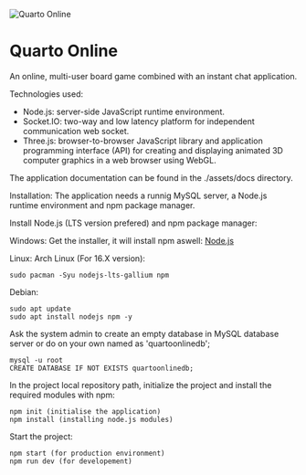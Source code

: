 
![Quarto Online](/assets/public/media/QUARTO-LOGO.svg)

# Quarto Online

An online, multi-user board game combined with an instant chat application.<br/>

Technologies used:<br/>

* Node.js: server-side JavaScript runtime environment.<br/>
* Socket.IO: two-way and low latency platform for independent communication web socket.<br/>
* Three.js: browser-to-browser JavaScript library and application programming interface (API) for creating and displaying animated 3D computer graphics in a web browser using WebGL.<br/>

The application documentation can be found in the ./assets/docs directory.

Installation:
The application needs a runnig MySQL server, a Node.js runtime environment and npm package manager.

Install Node.js (LTS version prefered) and npm package manager:

Windows:
Get the installer, it will install npm aswell: [Node.js](https://nodejs.org/en/)

Linux:
Arch Linux (For 16.X version):
```
sudo pacman -Syu nodejs-lts-gallium npm
```
Debian:
```
sudo apt update
sudo apt install nodejs npm -y
```

Ask the system admin to create an empty database in MySQL database server or do on your own named as 'quartoonlinedb';
```
mysql -u root
CREATE DATABASE IF NOT EXISTS quartoonlinedb;
```

In the project local repository path, initialize the project and install the required modules with npm:
```
npm init (initialise the application)
npm install (installing node.js modules)
```

Start the project:
```
npm start (for production environment)
npm run dev (for developement)
```